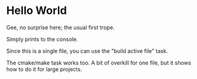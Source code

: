 # Hello World

Gee, no surprise here; the usual first trope.

Simply prints to the console.

Since this is a single file, you can use the "build active file" task.

The cmake/make task works too. A bit of overkill for one file, but it shows how to do it for large projects.
